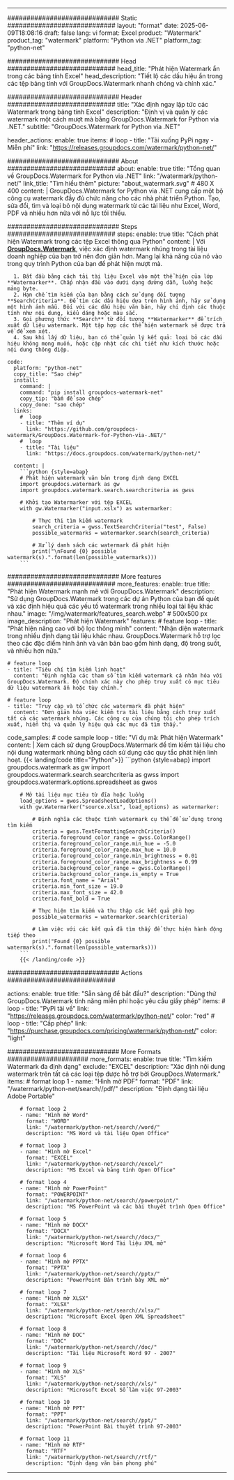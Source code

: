 
---
############################# Static ############################
layout: "format"
date:  2025-06-09T18:08:16
draft: false
lang: vi
format: Excel
product: "Watermark"
product_tag: "watermark"
platform: "Python via .NET"
platform_tag: "python-net"

############################# Head ############################
head_title: "Phát hiện Watermark ẩn trong các bảng tính Excel"
head_description: "Tiết lộ các dấu hiệu ẩn trong các tệp bảng tính với GroupDocs.Watermark nhanh chóng và chính xác."

############################# Header ############################
title: "Xác định ngay lập tức các Watermark trong bảng tính Excel" 
description: "Định vị và quản lý các watermark một cách mượt mà bằng GroupDocs.Watermark for Python via .NET."
subtitle: "GroupDocs.Watermark for Python via .NET" 

header_actions:
  enable: true
  items:
    #  loop
    - title: "Tải xuống PyPi ngay - Miễn phí"
      link: "https://releases.groupdocs.com/watermark/python-net/"
      
############################# About ############################
about:
    enable: true
    title: "Tổng quan về GroupDocs.Watermark for Python via .NET"
    link: "/watermark/python-net/"
    link_title: "Tìm hiểu thêm"
    picture: "about_watermark.svg" # 480 X 400
    content: |
       GroupDocs.Watermark for Python via .NET cung cấp một bộ công cụ watermark đầy đủ chức năng cho các nhà phát triển Python. Tạo, sửa đổi, tìm và loại bỏ nội dung watermark từ các tài liệu như Excel, Word, PDF và nhiều hơn nữa với nỗ lực tối thiểu.

############################# Steps ############################
steps:
    enable: true
    title: "Cách phát hiện Watermark trong các tệp Excel thông qua Python"
    content: |
      Với **[GroupDocs.Watermark](https://products.groupdocs.com/watermark/python-net/)**, việc xác định watermark nhúng trong tài liệu doanh nghiệp của bạn trở nên đơn giản hơn. Mang lại khả năng của nó vào trong quy trình Python của bạn để phát hiện mượt mà.
      
      1. Bắt đầu bằng cách tải tài liệu Excel vào một thể hiện của lớp **Watermarker**. Chấp nhận đầu vào dưới dạng đường dẫn, luồng hoặc mảng byte.
      2. Hạn chế tìm kiếm của bạn bằng cách sử dụng đối tượng **SearchCriteria**. Để tìm các dấu hiệu dựa trên hình ảnh, hãy sử dụng một hình ảnh mẫu. Đối với các dấu hiệu văn bản, hãy chỉ định các thuộc tính như nội dung, kiểu dáng hoặc màu sắc.
      3. Gọi phương thức **Search** từ đối tượng **Watermarker** để trích xuất dữ liệu watermark. Một tập hợp các thể hiện watermark sẽ được trả về để xem xét.
      4. Sau khi lấy dữ liệu, bạn có thể quản lý kết quả: loại bỏ các dấu hiệu không mong muốn, hoặc cập nhật các chi tiết như kích thước hoặc nội dung thông điệp.
   
    code:
      platform: "python-net"
      copy_title: "Sao chép"
      install:
        command: |
        command: "pip install groupdocs-watermark-net"
        copy_tip: "bấm để sao chép"
        copy_done: "sao chép"
      links:
        #  loop
        - title: "Thêm ví dụ"
          link: "https://github.com/groupdocs-watermark/GroupDocs.Watermark-for-Python-via-.NET/"
        #  loop
        - title: "Tài liệu"
          link: "https://docs.groupdocs.com/watermark/python-net/"
          
      content: |
        ```python {style=abap}
        # Phát hiện watermark văn bản trong định dạng EXCEL
        import groupdocs.watermark as gw
        import groupdocs.watermark.search.searchcriteria as gwss

        # Khởi tạo Watermarker với tệp EXCEL
        with gw.Watermarker("input.xslx") as watermarker:

            # Thực thi tìm kiếm watermark
            search_criteria = gwss.TextSearchCriteria("test", False)
            possible_watermarks = watermarker.search(search_criteria)

            # Xử lý danh sách các watermark đã phát hiện
            print("\nFound {0} possible watermark(s).".format(len(possible_watermarks)))
        ```            

############################# More features ############################
more_features:
  enable: true
  title: "Phát hiện Watermark mạnh mẽ với GroupDocs.Watermark"
  description: "Sử dụng GroupDocs.Watermark trong các dự án Python của bạn để quét và xác định hiệu quả các yếu tố watermark trong nhiều loại tài liệu khác nhau."
  image: "/img/watermark/features_search.webp" # 500x500 px
  image_description: "Phát hiện Watermark"
  features:
    # feature loop
    - title: "Phát hiện nâng cao với bộ lọc thông minh"
      content: "Nhận diện watermark trong nhiều định dạng tài liệu khác nhau. GroupDocs.Watermark hỗ trợ lọc theo các đặc điểm hình ảnh và văn bản bao gồm hình dạng, độ trong suốt, và nhiều hơn nữa."

    # feature loop
    - title: "Tiêu chí tìm kiếm linh hoạt"
      content: "Định nghĩa các tham số tìm kiếm watermark cá nhân hóa với GroupDocs.Watermark. Độ chính xác này cho phép truy xuất có mục tiêu dữ liệu watermark ẩn hoặc tùy chỉnh."

    # feature loop
    - title: "Truy cập và tổ chức các watermark đã phát hiện"
      content: "Đơn giản hóa việc kiểm tra tài liệu bằng cách truy xuất tất cả các watermark nhúng. Các công cụ của chúng tôi cho phép trích xuất, hiển thị và quản lý hiệu quả các mục đã tìm thấy."
      
  code_samples:
    # code sample loop
    - title: "Ví dụ mã: Phát hiện Watermark"
      content: |
        Xem cách sử dụng GroupDocs.Watermark để tìm kiếm tài liệu cho nội dung watermark nhúng bằng cách sử dụng các quy tắc phát hiện linh hoạt.
        {{< landing/code title="Python">}}
        ```python {style=abap}
        import groupdocs.watermark as gw
        import groupdocs.watermark.search.searchcriteria as gwss
        import groupdocs.watermark.options.spreadsheet as gwos

        # Mở tài liệu mục tiêu từ đĩa hoặc luồng
        load_options = gwos.SpreadsheetLoadOptions()
        with gw.Watermarker("source.xlsx", load_options) as watermarker:

            # Định nghĩa các thuộc tính watermark cụ thể để sử dụng trong tìm kiếm
            criteria = gwss.TextFormattingSearchCriteria()
            criteria.foreground_color_range = gwss.ColorRange()
            criteria.foreground_color_range.min_hue = -5.0
            criteria.foreground_color_range.max_hue = 10.0
            criteria.foreground_color_range.min_brightness = 0.01
            criteria.foreground_color_range.max_brightness = 0.99
            criteria.background_color_range = gwss.ColorRange()
            criteria.background_color_range.is_empty = True
            criteria.font_name = "Arial"
            criteria.min_font_size = 19.0
            criteria.max_font_size = 42.0
            criteria.font_bold = True

            # Thực hiện tìm kiếm và thu thập các kết quả phù hợp
            possible_watermarks = watermarker.search(criteria)

            # Làm việc với các kết quả đã tìm thấy để thực hiện hành động tiếp theo
            print("Found {0} possible watermark(s).".format(len(possible_watermarks)))
        ```
        {{< /landing/code >}}


############################# Actions ############################

actions:
  enable: true
  title: "Sẵn sàng để bắt đầu?"
  description: "Dùng thử GroupDocs.Watermark tính năng miễn phí hoặc yêu cầu giấy phép"
  items:
    #  loop
    - title: "PyPi tải về"
      link: "https://releases.groupdocs.com/watermark/python-net/"
      color: "red"
        #  loop
    - title: "Cấp phép"
      link: "https://purchase.groupdocs.com/pricing/watermark/python-net/"
      color: "light"


############################# More Formats #####################
more_formats:
    enable: true
    title: "Tìm kiếm Watermark đa định dạng"
    exclude: "EXCEL"
    description: "Xác định nội dung watermark trên tất cả các loại tệp được hỗ trợ bởi GroupDocs.Watermark."
    items: 
        # format loop 1
        - name: "Hình mờ PDF"
          format: "PDF"
          link: "/watermark/python-net/search//pdf/"
          description: "Định dạng tài liệu Adobe Portable"

        # format loop 2
        - name: "Hình mờ Word"
          format: "WORD"
          link: "/watermark/python-net/search//word/"
          description: "MS Word và tài liệu Open Office"
          
        # format loop 3
        - name: "Hình mờ Excel"
          format: "EXCEL"
          link: "/watermark/python-net/search//excel/"
          description: "MS Excel và bảng tính Open Office"

        # format loop 4
        - name: "Hình mờ PowerPoint"
          format: "POWERPOINT"
          link: "/watermark/python-net/search//powerpoint/"
          description: "MS PowerPoint và các bài thuyết trình Open Office"

        # format loop 5
        - name: "Hình mờ DOCX"
          format: "DOCX"
          link: "/watermark/python-net/search//docx/"
          description: "Microsoft Word Tài liệu XML mở"
          
        # format loop 6
        - name: "Hình mờ PPTX"
          format: "PPTX"
          link: "/watermark/python-net/search//pptx/"
          description: "PowerPoint Bản trình bày XML mở"
          
        # format loop 7
        - name: "Hình mờ XLSX"
          format: "XLSX"
          link: "/watermark/python-net/search//xlsx/"
          description: "Microsoft Excel Open XML Spreadsheet"

        # format loop 8
        - name: "Hình mờ DOC"
          format: "DOC"
          link: "/watermark/python-net/search//doc/"
          description: "Tài liệu Microsoft Word 97 - 2007"

        # format loop 9
        - name: "Hình mờ XLS"
          format: "XLS"
          link: "/watermark/python-net/search//xls/"
          description: "Microsoft Excel Sổ làm việc 97-2003"

        # format loop 10
        - name: "Hình mờ PPT"
          format: "PPT"
          link: "/watermark/python-net/search//ppt/"
          description: "PowerPoint Bài thuyết trình 97-2003"

        # format loop 11
        - name: "Hình mờ RTF"
          format: "RTF"
          link: "/watermark/python-net/search//rtf/"
          description: "Định dạng văn bản phong phú"

---